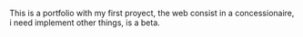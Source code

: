 This is a portfolio with my first proyect,
the web consist in a concessionaire, i need implement other things, is a beta.
